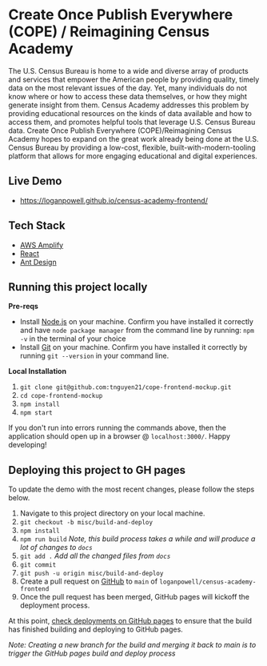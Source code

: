 # Create Once Publish Everywhere (COPE) / Reimagining Census Academy

The U.S. Census Bureau is home to a wide and diverse array of products and services that empower the American people by providing quality, timely data on the most relevant issues of the day. Yet, many individuals do not know where or how to access these data themselves, or how they might generate insight from them. Census Academy addresses this problem by providing educational resources on the kinds of data available and how to access them, and promotes helpful tools that leverage U.S. Census Bureau data. Create Once Publish Everywhere (COPE)/Reimagining Census Academy hopes to expand on the great work already being done at the U.S. Census Bureau by providing a low-cost, flexible, built-with-modern-tooling platform that allows for more engaging educational and digital experiences.

## Live Demo

-   https://loganpowell.github.io/census-academy-frontend/

## Tech Stack

-   [AWS Amplify](https://aws.amazon.com/amplify/)
-   [React](https://reactjs.org/)
-   [Ant Design](https://ant.design/)

## Running this project locally

**Pre-reqs**

-   Install [Node.js](https://nodejs.org/en/) on your machine. Confirm you have installed it correctly and have `node package manager` from the command line by running: `npm -v` in the terminal of your choice
-   Install [Git](https://git-scm.com/downloads) on your machine. Confirm you have installed it correctly by running `git --version` in your command line.

**Local Installation**

1. `git clone git@github.com:tnguyen21/cope-frontend-mockup.git`
2. `cd cope-frontend-mockup`
3. `npm install`
4. `npm start`

If you don't run into errors running the commands above, then the application should open up in a browser @ `localhost:3000/`. Happy developing!

## Deploying this project to GH pages

To update the demo with the most recent changes, please follow the steps below.

1. Navigate to this project directory on your local machine.
2. `git checkout -b misc/build-and-deploy`
3. `npm install`
4. `npm run build` _Note, this build process takes a while and will produce a lot of changes to `docs`_
5. `git add .` _Add all the changed files from `docs`_
6. `git commit`
7. `git push -u origin misc/build-and-deploy`
8. Create a pull request on [GitHub](https://github.com/loganpowell/census-academy-frontend) to `main` of `loganpowell/census-academy-frontend`
9. Once the pull request has been merged, GitHub pages will kickoff the deployment process.

At this point, [check deployments on GitHub pages](https://github.com/loganpowell/census-academy-frontend/deployments/activity_log?environment=github-pages) to ensure that the build has finished building and deploying to GitHub pages.

_Note: Creating a new branch for the build and merging it back to main is to trigger the GitHub pages build and deploy process_
